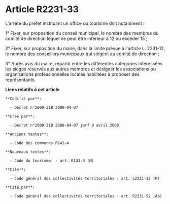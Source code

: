# Article R2231-33

L'arrêté du préfet instituant un office du tourisme doit notamment :

1° Fixer, sur proposition du conseil municipal, le nombre des membres du comité de direction lequel ne peut être inférieur à
12 ou excéder 15 ;

2° Fixer, sur proposition du maire, dans la limite prévue à l'article L. 2231-12, le nombre des conseillers municipaux qui
siègent au comité de direction ;

3° Après avis du maire, répartir entre les différentes catégories intéressées les sièges réservés aux autres membres et
désigner les associations ou organisations professionnelles locales habilitées à proposer des représentants.

**Liens relatifs à cet article**

	**Codifié par**:

	  - Décret n°2000-318 2000-04-07

	**Créé par**:

	  - Décret n°2000-318 2000-04-07 jorf 9 avril 2000

	**Anciens textes**:

	  - Code des communes R142-4

	**Nouveaux textes**:

	  - Code du tourisme. - art. R133-3 (M)

	**Cite**:

	  - Code général des collectivités territoriales - art. L2231-12 (M)

	**Cité par**:

	  - Code général des collectivités territoriales - art. R2231-52 (Ab)
